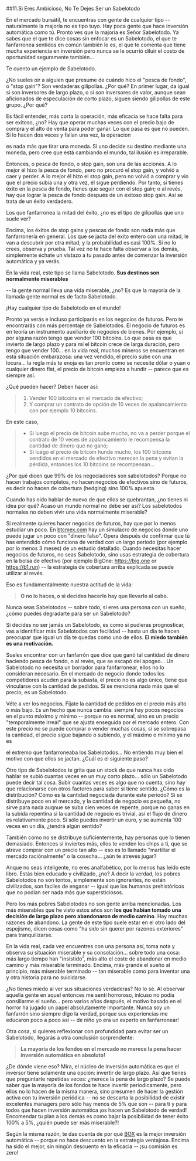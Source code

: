 ##11.Si Eres Ambicioso, No Te Dejes Ser un Sabelotodo

En el mercado bursátil, te encuentras con gente de cualquier tipo \-- naturalmente la majoría no es tipo tuyo. Hay poca gente que hace inversión automática como tú. Pronto ves que la majoría es Señor Sabelotodo. Ya sabes que el que te dice cosas sin enfocar es un Sabelotodo, el que te fanfarronea sentidos en común también lo es, el que te comenta que tiene mucha experiencia en inversión pero nunca se le ocurrió diluir el costo de oportunidad seguramente también\...

Te cuento un ejemplo de Sabelotodo.

¿No sueles oir a alguien que presume de cuándo hico el "pesca de fondo", o "stop gain"? Son verdaderas gilipollas. ¿Por qué? En primer lugar, da igual si son inversores de largo plazo, o si son inversores de valor, aunque sean aficionados de especulación de corto plazo, siguen siendo gilipollas de este grupo. ¿Por qué?

Es fácil entender, más corta la operación, más eficacia se hace falta para ser exitoso, ¿no? Hay que operar muchas veces con el precio bajo de compra y el alto de venta para poder ganar. Lo que pasa es que no pueden. Si lo hacen dos veces y fallan una vez, la operacion

es nada más que tirar una moneda. Si uno decide su destino mediante una moneda, pero cree que está cambiando el mundo, tal ilusión es irreparable.

Entonces, o pesca de fondo, o stop gain, son una de las acciones. A lo mejor él hizo la pesca de fondo, pero no procuró el stop gain, y volvió a caer y perder. A lo mejor él hizo el stop gain, pero no volvió a comprar y vio que el precio subía una y otra vez, él sigue perdiendo. Por tanto, si tienes éxito en la pesca de fondo, tienes que seguir con el stop gain; o al revés, hay que lograr la pesca de fondo después de un exitoso stop gain. Así se trata de un éxito verdadero.

Los que fanfarronea la mitad del éxito, ¿no es el tipo de gilipollas que uno suele ver?

Encima, los éxitos de stop gains y pescas de fondo son nada más que fanfarronería en general. Los que se jacta del éxito entero con una mitad, le van a descubrir por otra mitad, y la probabilidad es casi 100%. Si no lo crees, observa y prueba. Tal vez no te hace falta observar a los demás, simplemente échate un vistazo a tu pasado antes de comenzar la inversión automática y ya verás.

En la vida real, este tipo se llama Sabelotodo. **Sus destinos son normalmente miserables**

-- la gente normal lleva una vida miserable, ¿no? Es que la mayoría de la llamada gente normal es de facto Sabelotodo.

¡Hay cualquier tipo de Sabelotodo en el mundo!

Pronto ya verás e incluso participarás en los negocios de futuros. Pero te encontrarás con más percentaje de Sabelotodos. El negocio de futuros es en teoría un instrumento auxiliario de negocios de bienes. Por ejemplo, si por alguna razón tengo que vender 100 bitcoins. Lo que pasa es que invierto de largo plazo y para mí el bitcoin crece de larga duración, pero tengo que vender 100\... en la vida real, muchos mineros se encuentran en esta situación embarazosa: una vez vendido, el precio sube con una locura\... la regla más te enoja es tan pronto como se necesite dólar o yuan o cualquier dinero fíat, el precio de bitcoin empieza a hundir \-- parece que es siempre así.

¿Qué pueden hacer? Deben hacer así:

> 1. Vender 100 bitcoins en el mercado de efectivo;
> 2. Y comprar un contrato de opción de 10 veces de apalancamiento con por ejemplo 10 bitcoins.

En este caso,

>- Si luego el precio de bitcoin sube mucho, no va a perder porque el contrato de 10 veces de apalancamiento le recompensa la cantidad de dinero que no ganó;
>- Si luego el precio de bitcoin hunde mucho, los 100 bitcoins vendidos en el mercado de efectivo merecen la pena y evitan la pérdida, entonces los 10 bitcoins se recompensan\...

¿Por qué dicen que 99% de los negociadores son sabelotodos? Porque no hacen trabajos completos, no hacen negocios de efectivos sino de futuros, es decir no hacen de cobertura (hedging) sino 100% apuesta.

Cuando has oido hablar de nuevo de que ellos se quebrantan, ¿no tienes ni idea por qué? Acaso un mundo normal no debe ser así? Los sabelotodos normales no deben vivir una vida normalmente miserable?

Si realmente quieres hacer negocios de futuros, hay que por lo menos estudiar un poco. En [btcmex.com](https://btcmex.com/) hay un simulacro de negocios donde uno puede jugar un poco con "dinero falso". Opera después de confirmar que tú has entendido cómo funciona de verdad con un largo periodo (por ejemplo por lo menos 3 meses) de un estudio detallado. Cuando necesitas hacer negocios de futuros, no seas Sabelotodo, sino usas estrategia de cobertura en la bolsa de efectivo (por ejemplo BigOne: https://big.one or https://b1.run) \-- la estrategia de cobertura arriba explicada se puede utilizar al revés.

Eso es fundamentalmente nuestra actitud de la vida:

> **O no lo haces, o si decides hacerlo hay que llevarlo al cabo.**

Nunca seas Sabelotodos \-- sobre todo, si eres una persona con un sueño, ¿cómo puedes degradarte para ser un Sabelotodo?

Si decides no ser jamás un Sabelotodo, es como si pudieras prognosticar, vas a identificar más Sabelotodos con fecilidad \-- hasta un día te hacen preocupar que igual un día te quedas como uno de ellos. **El miedo también es una motivación.**

Sueles encontrar con un fanfarrón que dice que ganó tal cantidad de dinero haciendo pesca de fondo, o al revés, que se escapó del apogeo\... Un Sabelotodo no necesita un borrador para fanfarronear, ellos no lo consideran necesario. En el mercado de negocio donde todos los competidores acuden para la subasta, el precio no es algo único, tiene que vincularse con la cantidad de pedidos. Si se menciona nada más que el precio, es un Sabelotodo.

Véte a ver los negocios. Fíjate la cantidad de pedidos en el precio más alto o más bajo. Es un hecho que nunca cambia: siempre hay pocos negocios en el punto máximo y mínimo \-- porque no es normal, sino es un precio "temporalmente irreal" que se ajusta enseguida por el mercado entero. Con este precio no se puede comprar o vender muchas cosas, si se sobrepasa la cantidad, el precio sigue bajando o subiendo, y el máximo o mínimo ya no es

el extremo que fanfarroneaba los Sabelotodos\... No entiendo muy bien el motivo con que ellos se jactan. ¿Cuál es el siguiente paso?

Otro tipo de Sabelotodos te grita que un stock de que nunca has oido hablar se subió cuantas veces en un muy corto plazo\... sólo un Sabelotodo puede decir tal cosa. Subir cuantas veces es algo que no cuenta, sino hay que relacionarse con otros factores para saber si tiene sentido. ¿Cómo es la distribución? Cómo es la cantidad negociada durante este periodo? Si se distribuye poco en el mercado, y la cantidad de negocio es pequeña, no sirve para nada auqnue se suba cien veces de repente, porque no ganas en la subida repentina si la cantidad de negocio es trivial, así el flujo de dinero es relativamente poco. Si sólo puedes invertir un euro, y se aumenta 100 veces en un día, ¿tendrá algún sentido?

También como no se distribuye suficientemente, hay personas que lo tienen demasiado. Entonces si inviertes más, ellos te venden los chips a ti, que se atreve comprar con un precio tan alto \-- eso es lo llamado "martillar el mercado raciónalmente" o la cosecha\... ¿aún te atreves jugar?

Anque no seas inteligente, no eres analfabético, por lo menos has leído este libro. Estás bien educado y civilizado, ¿no? A decir la verdad, los pobres Sabelotodos no son tontos, simplemente son ignorantes, no están civilizados, son faciles de enganar \-- igual que los humanos prehistóricos que no podían ser nada más que supersticiosos.

Pero los más pobres Sabelotodos no son gente arriba mencionadas. Los más miserables que he visto estos años son **los que habían tomado una decisión de largo plazo pero abandonaron de medio camino**. Hay muchas razones de abandono. La gente de este tipo suele estar en el otro lado del espejismo, dicen cosas como "ha sido sin querer por razones exteriores" para tranquilizarse.

En la vida real, cada vez encuentres con una persona así, toma nota y observa su situación miserable y su consolación\... sobre todo una cosa: más largo tiempo han "insistido", más alto el coste de abandonar en medio camino y más miserable terminado. Encima, más grande el sueño al principio, más miserable terminado \-- tan miserable como para inventar una y otra historia para no suicidarse.

¿No tienes miedo al ver sus situaciones verdaderas? No lo sé. Al observar aquella gente en aquel entonces me sentí horroroso, inlcuso no podía consiliarme el sueño\... pero varios años después, el motivo basado en el horror ha jugado un papel absolutamente importante. Nunca soy un fanfarrón sino siempre digo la verdad, porque sus experiencias me educaron poco a poco así \-- de niño yo era un experto en fanfarronear!

Otra cosa, si quieres reflexionar con profundidad para evitar ser un Sabelotodo, llegarás a otra conclusión sorprendente:

> **La mayoría de los fondos en el mercado no merece la pena hacer inversión automática en absoluto!**

¿De dónde viene eso? Mira, el núcleo de inversión automática es que el inversor tiene solamente una opción: invertir de largo plazo. Así que tienes que preguntarte repetidas veces: ¿merece la pena de largo plazo? Se puede saber que la mayoría de los fondos te hace invertir periodicamente, pero ellos no lo hacen de la misma manera, sino presumen de hacer la gestión activa con tu inversión periódica \-- no se descarta la posibilidad de existir excelentes managers pero sólo hay menos de 5% que son \-- para ti y para todos que hacen inversión automática ¡os hacen un Sabelotodo de verdad! Encomendar tu plan a los demás es como bajar la posibilidad de tener éxito 100% a 5%, ¿quién puede ser más miserable?!

Según la misma razón, te das cuenta de por qué [BOX](https://b.watch/) es la mejor inversión automática \-- porque no hace descuento en la estrategia ventajosa. Encima ha sido el mejor, sin ningún descuento en la eficacia \-- ¡su comisión es zero!